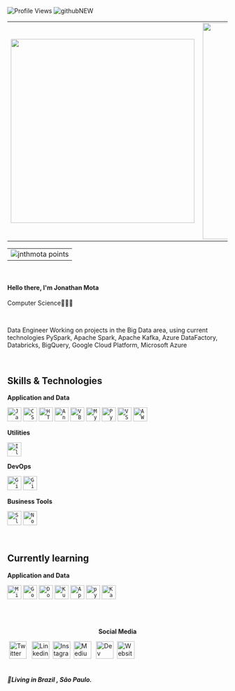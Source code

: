 ![Profile Views](https://komarev.com/ghpvc/?username=jnthmota&style=plastic&color=yellow)
![githubNEW](https://user-images.githubusercontent.com/21012174/95126451-e7921c80-072c-11eb-943a-d6e8fac4a010.jpg)
<center>
<table>
  <tr>
      <td><img width="420px" align="left" src="https://github-readme-stats.vercel.app/api/top-langs/?username=jnthmota&langs_count=09&layout=compact&theme=onedark" /></td>
      <td><img width="494px" align="left" src="https://github-readme-stats.vercel.app/api?username=jnthmota&theme=onedark&show_icons=true&count_private=true" /></td>
  </tr>
</table>
  <table>
      <tr>
        <td><img src="https://github-profile-trophy.vercel.app/?username=jnthmota&theme=onedark&margin-w=53" alt="jnthmota points"/> </td>
      </tr>
  </table>
</center>
<br /> <!-- &hide=html -->
<h4 align="left">
  Hello there, I'm Jonathan Mota 
</h4>
<p align="left">
 Computer Science👨🏽‍💻</p>
 <br/>
  <p>Data Engineer Working on projects in the Big Data area, using current technologies PySpark, Apache Spark, Apache Kafka, Azure DataFactory, Databricks, BigQuery,  Google Cloud Platform, Microsoft Azure </p>
     
<br/>

## Skills & Technologies

**Application and Data**

<code><img height="32" src="https://user-images.githubusercontent.com/21012174/105645802-d3f4f800-5e7a-11eb-844d-2a15ac0eae2b.png" alt="Javascript"/></code>
<code><img height="32" src="https://user-images.githubusercontent.com/21012174/105645799-cfc8da80-5e7a-11eb-8e40-498ef129dd8c.png" alt="CSS"/></code>
<code><img height="32" src="https://user-images.githubusercontent.com/21012174/105645800-d1929e00-5e7a-11eb-8563-28fc75b5ab6a.png" alt="HTML5"/></code>
<code><img height="32" src="https://user-images.githubusercontent.com/21012174/105645796-ca6b9000-5e7a-11eb-9989-54eab04744e5.png" alt="Angular"/></code>
<code><img height="32" src="https://user-images.githubusercontent.com/21012174/105645795-c93a6300-5e7a-11eb-8d23-afff89876975.png" alt="VBA"/></code>
<code><img height="32" src="https://user-images.githubusercontent.com/21012174/105645805-d6efe880-5e7a-11eb-8a2b-5dde40b0bed6.png" alt="MySQL"/></code>
<code><img height="32" src="https://user-images.githubusercontent.com/21012174/105645809-d8b9ac00-5e7a-11eb-87ae-bfd21379baa3.png" alt="Python"/></code>
<code><img height="32" src="https://user-images.githubusercontent.com/21012174/105646478-f9840080-5e7e-11eb-8e26-a7be1a6f1eb6.png" alt="VSCode"/></code>
<code><img height="32" src="https://user-images.githubusercontent.com/21012174/105646482-fc7ef100-5e7e-11eb-94d7-d43de3e6aaae.png" alt="AWS"/></code>

**Utilities**

<code><img height="32" src="https://user-images.githubusercontent.com/21012174/105646485-00127800-5e7f-11eb-90c9-01abb6146f65.png" alt="Illustrator"/></code>

**DevOps**

<code><img height="32" src="https://user-images.githubusercontent.com/21012174/105646086-a315c280-5e7c-11eb-81d9-bb0519947fb8.png" alt="Github"/></code>
<code><img height="32" src="https://user-images.githubusercontent.com/21012174/105646090-a6a94980-5e7c-11eb-8392-e12a69266a0c.png" alt="Git"/></code>

**Business Tools**

<code><img height="32" src="https://user-images.githubusercontent.com/21012174/105656446-fc8fe880-5ea0-11eb-9d7b-69e813a6f67b.png" alt="Slack"/></code>
<code><img height="32" src="https://user-images.githubusercontent.com/21012174/105656449-fef24280-5ea0-11eb-94a5-77aefbce0131.png" alt="Notion"/></code>

<br/>

## Currently learning

**Application and Data**

<code><img height="32" src="https://user-images.githubusercontent.com/21012174/105645798-cc355380-5e7a-11eb-9905-d28dec70bf80.png" alt="Microsoft-Azure"/></code>
<code><img height="32" src="https://user-images.githubusercontent.com/21012174/111893927-4a2e5a80-89e5-11eb-8457-ad7a510f9e17.png" alt="Google-Cloud"/></code>
<code><img height="32" src="https://user-images.githubusercontent.com/21012174/105656444-fac62500-5ea0-11eb-88ff-1699e3e5026a.png" alt="Docker"/></code>
<code><img height="32" src="https://user-images.githubusercontent.com/21012174/112564136-75d08c80-8db9-11eb-9716-12cc4db3678e.png" alt="Kubernetes"/></code>
<code><img height="32" src="https://user-images.githubusercontent.com/21012174/112342068-b5f01c00-8ca0-11eb-8afa-722e5f55fb26.png" alt="Apache-Spark"/></code>
<code><img height="32" src="https://user-images.githubusercontent.com/21012174/105933578-748b1980-602d-11eb-8b07-a59fa7be442b.png" alt="pySpark"/></code>
<code><img height="32" src="https://user-images.githubusercontent.com/21012174/112342576-197a4980-8ca1-11eb-9caa-6990c85d63a9.png" alt="Kafka"/></code>


<br/>
<br/>
<center><p><b>Social Media</b><p></center>


&nbsp;[<img src="https://user-images.githubusercontent.com/21012174/95126679-3b9d0100-072d-11eb-8887-aeb3b89fba4c.png" alt="Twitter Logo" width="40">](https://twitter.com/jnthmota) &nbsp; [<img src="https://user-images.githubusercontent.com/21012174/95126764-4fe0fe00-072d-11eb-9096-7d93cb8e8d34.png" alt="Linkedin Logo" width="40">](https://www.linkedin.com/in/jnthmota/) &nbsp;[<img src="https://user-images.githubusercontent.com/21012174/95126872-7b63e880-072d-11eb-9d9a-ba9aed7fe711.png" alt="Instagram Logo" width="40">](https://www.instagram.com/jnthmota/) &nbsp;[<img src="https://user-images.githubusercontent.com/21012174/95126825-66875500-072d-11eb-893c-f6ba6841dfba.png" alt="Medium Logo" width="40">](https://medium.com/@jnthmota/) &nbsp; [<img src="https://user-images.githubusercontent.com/21012174/95126935-97678a00-072d-11eb-8e46-1090216e0fa8.png" alt="Dev Logo" width="40">](https://dev.to/jnthmota/)&nbsp; [<img src="https://user-images.githubusercontent.com/21012174/97063205-b3b05700-1574-11eb-92e8-036fda70ece9.png" alt="Website Logo" width="40">](http://motajonathan.com)
<br />
<br />
<h5 align="left">
  📍Living in  <b>Brazil</b> , <b>São Paulo</b>.
</h5>


